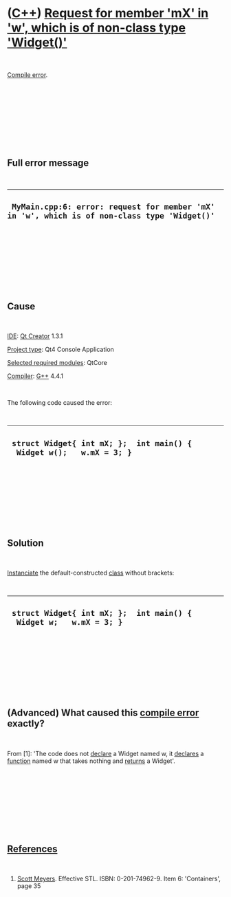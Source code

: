 
 

 

 

 

 

([C++](Cpp.md)) [Request for member 'mX' in 'w', which is of non-class type 'Widget()'](CppCompileErrorErrorRequestForMemberWhichIsOfNonClassType.md)
=======================================================================================================================================================

 

[Compile error](CppCompileError.md).

 

 

 

 

 

Full error message
------------------

 

  -----------------------------------------------------------------------------------------------
  ` MyMain.cpp:6: error: request for member 'mX' in 'w', which is of non-class type 'Widget()'`
  -----------------------------------------------------------------------------------------------

 

 

 

 

 

Cause
-----

 

[IDE](CppIde.md): [Qt Creator](CppQtCreator.md) 1.3.1

[Project type](CppQtProjectType.md): Qt4 Console Application

[Selected required modules](CppQtCreatorSelectRequiredModules.png):
QtCore

[Compiler](CppCompiler.md): [G++](CppGpp.md) 4.4.1

 

The following code caused the error:

 

  ------------------------------------------------------------------------
  ` struct Widget{ int mX; };  int main() {   Widget w();   w.mX = 3; }`
  ------------------------------------------------------------------------

 

 

 

 

 

Solution
--------

 

[Instanciate](CppInstance.md) the default-constructed
[class](CppClass.md) without brackets:

 

  ----------------------------------------------------------------------
  ` struct Widget{ int mX; };  int main() {   Widget w;   w.mX = 3; }`
  ----------------------------------------------------------------------

 

 

 

 

 

(Advanced) What caused this [compile error](CppCompileError.md) exactly?
-------------------------------------------------------------------------

 

From \[1\]: 'The code does not [declare](CppDeclaration.md) a Widget
named w, it [declares](CppDeclaration.md) a [function](CppFunction.md)
named w that takes nothing and [returns](CppReturn.md) a Widget'.

 

 

 

 

 

[References](CppReferences.md)
-------------------------------

 

1.  [Scott Meyers](CppScottMeyers.md). Effective STL.
    ISBN: 0-201-74962-9. Item 6: 'Containers', page 35

 

 

 

 

 

 

